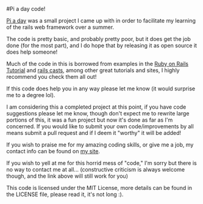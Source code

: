#Pi a day code!

[Pi a day](http://piaday.herokuapp.com) was a small project I came up with in order to facilitate my learning of the rails web framework over a summer.

The code is pretty basic, and probably pretty poor, but it does get the job done (for the most part), and I do hope that by releasing it as open source it does help someone!

Much of the code in this is borrowed from examples in the [Ruby on Rails Tutorial](http://ruby.railstutorial.org/) and [rails casts](http://railscasts.com/), among other great tutorials and sites, I highly recommend you check them all out!

If this code does help you in any way please let me know (it would surprise me to a degree lol).

I am considering this a completed project at this point, if you have code suggestions please let me know, though don't expect me to rewrite large portions of this, it was a fun project but now it's done as far as I'm concerned.
If you would like to submit your own code/improvements by all means submit a pull request and if I deem it "worthy" it will be added!

If you wish to praise me for my amazing coding skills, or give me a job, my contact info can be found on [my site](http://www.somestupidwebsite.com/email).

If you wish to yell at me for this horrid mess of "code," I'm sorry but there is no way to contact me at all... (constructive criticism is always welcome though, and the link above will still work for you)

This code is licensed under the MIT License, more details can be found in the LICENSE file, please read it, it's not long :).

